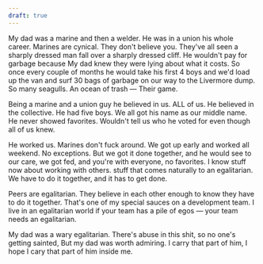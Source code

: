 ```yaml
---
draft: true
---
```


My dad was a marine and then a welder. He was in a union his whole career. Marines are cynical. They don't believe you. They've all seen a sharply dressed man fall over a sharply dressed cliff. He wouldn't pay for garbage because My dad knew they were lying about what it costs. So once every couple of months he would take his first 4 boys and we'd load up the van and surf 30 bags of garbage on our way to the Livermore dump. So many seagulls. An ocean of trash — Their game.

Being a marine and a union guy he believed in us. ALL of us. He believed in the collective. He had five boys. We all got his name as our middle name. He never showed favorites. Wouldn't tell us who he voted for even though all of us knew.

He worked us. Marines don't fuck around. We got up early and worked all weekend. No exceptions. But we got it done together, and he would see to our care, we got fed, and you're with everyone, no favorites. I know stuff now about working with others. stuff that comes naturally to an egalitarian. We have to do it together, and it has to get done.

Peers are egalitarian. They believe in each other enough to know they have to do it together. That's one of my special sauces on a development team. I live in an egalitarian world if your team has a pile of egos — your team needs an egalitarian.

My dad was a wary egalitarian. There's abuse in this shit, so no one's getting sainted, But my dad was worth admiring. I carry that part of him, I hope I cary that part of him inside me.
